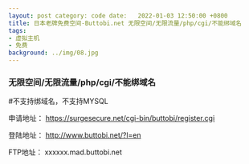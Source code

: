 ```yaml
---
layout: post category: code date:   2022-01-03 12:50:00 +0800
title: 日本老牌免费空间-Buttobi.net 无限空间/无限流量/php/cgi/不能绑域名
tags:
- 虚拟主机
- 免费
background: ../img/08.jpg
---
```


### 无限空间/无限流量/php/cgi/不能绑域名

#不支持绑域名，不支持MYSQL

申请地址：
https://surgesecure.net/cgi-bin/buttobi/register.cgi

登陆地址：
http://www.buttobi.net/?l=en

FTP地址：
xxxxxx.mad.buttobi.net